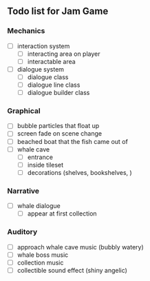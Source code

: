 ## Todo list for Jam Game

### Mechanics
- [ ] interaction system
  - [ ] interacting area on player
  - [ ] interactable area
- [ ] dialogue system
  - [ ] dialogue class
  - [ ] dialogue line class
  - [ ] dialogue builder class

### Graphical
- [ ] bubble particles that float up
- [ ] screen fade on scene change
- [ ] beached boat that the fish came out of
- [ ] whale cave
  - [ ] entrance
  - [ ] inside tileset
  - [ ] decorations (shelves, bookshelves, )

### Narrative
- [ ] whale dialogue
  - [ ] appear at first collection

### Auditory
- [ ] approach whale cave music (bubbly watery)
- [ ] whale boss music
- [ ] collection music
- [ ] collectible sound effect (shiny angelic)
